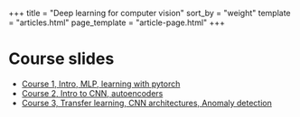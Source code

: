 +++
title = "Deep learning for computer vision"
sort_by = "weight"
template = "articles.html"
page_template = "article-page.html"
+++

# Course slides

- [Course 1, Intro, MLP, learning with pytorch](https://kenn7.github.io/courses/deep_learning/cours1)
- [Course 2, Intro to CNN, autoencoders](https://kenn7.github.io/courses/deep_learning/cours2)
- [Course 3, Transfer learning, CNN architectures, Anomaly detection](https://kenn7.github.io/courses/deep_learning/cours3)
